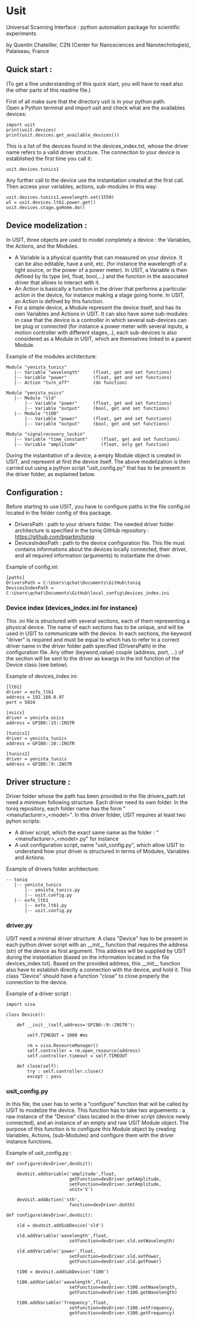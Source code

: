 # Usit
Universal Scanning Interface : python automation package for scientific experiments

by Quentin Chateiller, C2N (Center for Nanosciences and Nanotechnlogies), Palaiseau, France


## Quick start :
(To get a fine understanding of this quick start, you will have to read also the other parts of this readme file.)

First of all make sure that the directory usit is in your python path.  
Open a Python terminal and import usit and check what are the availables devices:
```
import usit
print(usit.devices)
print(usit.devices.get_available_devices())
```
This is a list of the devices found in the devices_index.txt, whose the driver name refers to a valid driver structure.
The connection to your device is established the first time you call it:
```
usit.devices.tunics1
```
Any further call to the device use the instantiation created at the first call.
Then access your variables, actions, sub-modules in this way:
```
usit.devices.tunics1.wavelength.set(1550)
wl = usit.devices.ltb1.power.get()
usit.devices.stage.goHome.do()
```



## Device modelization :

In USIT, three objects are used to model completely a device : the Variables, the Actions, and the Modules.  
- A Variable is a physical quantity that can measured on your device. It can be also editable, have a unit, etc. (for instance the wavelength of a light source, or the power of a power meter). In USIT, a Variable is then defined by its type (int, float, bool,...) and the function in the associated driver that allows to interact with it.  
- An Action is basically a function in the driver that performs a particular action in the device, for instance making a stage going home. In USIT, an Action is defined by this function.  
- For a simple device, a Module represent the device itself, and has its own Variables and Actions in USIT. It can also have some sub-modules: in case that the device is a controller in which several sub-devices can be plug or connected (for instance a power meter with several inputs, a motion controller with different stages,..), each sub-devices is also considered as a Module in USIT, which are themselves linked to a parent Module.

Example of the modules architecture:
```
Module "yenista_tunics"
   |-- Variable "wavelength"     (float, get and set functions)
   |-- Variable "power"          (float, get and set functions)
   |-- Action "turn_off"         (do function)
   
Module "yenista_osics"
   |-- Module "sld"
       |-- Variable "power"      (float, get and set functions)
       |-- Variable "output"     (bool, get and set functions)
   |-- Module "t100"
       |-- Variable "power"      (float, get and set functions)
       |-- Variable "output"     (bool, get and set functions)

Module "signalrecovery_lockin"
   |-- Variable "time_constant"     (float, get and set functions)
   |-- Variable "amplitude"         (float, only get function)
```

During the instantiation of a device, a empty Module object is created in USIT, and represent at first the device itself. The above modelization is then carried out using a python script "usit_config.py" that has to be present in the driver folder, as explained below.


## Configuration :
Before starting to use USIT, you have to configure paths in the file config.ini located in the folder config of this package.  
- DriversPath : path to your drivers folder. The needed driver folder architecture is specified in the toniq GitHub repository : https://github.com/bgarbin/toniq  
- DevicesIndexPath : path to the device configuration file. This file must contains informations about the devices locally connected, their driver, and all required information (arguments) to instantiate the driver.

Example of config.ini:
```
[paths]
DriversPath = C:\Users\qchat\Documents\GitHub\toniq
DevicesIndexPath = C:\Users\qchat\Documents\GitHub\local_config\devices_index.ini
```

### Device index (devices_index.ini for instance)
This .ini file is structured with several sections, each of them representing a physical device. The name of each sections has to be unique, and will be used in USIT to communicate with the device. In each sections, the keyword "driver" is required and must be equal to which has to refer to a correct driver name in the driver folder path specified (DriversPath) in the configuration file. Any other (keyword,value) couple (address, port, ...) of the section will be sent to the driver as kwargs in the init function of the Device class (see below).

Example of devices_index.ini:
```
[ltb1]
driver = exfo_ltb1
address = 192.168.0.97
port = 5024

[osics]
driver = yenista_osics
address = GPIB0::15::INSTR

[tunics1]
driver = yenista_tunics
address = GPIB0::10::INSTR

[tunics2]
driver = yenista_tunics
address = GPIB0::9::INSTR
```



## Driver structure :

Driver folder whose the path has been provided in the file drivers_path.txt need a minimum following structure. Each driver need its own folder. In the toniq repository, each folder name has the form "\<manufacturer\>\_\<model\>". In this driver folder, USIT requires at least two pyhon scripts:
- A driver script, which the exact same name as the folder : "\<manufacturer\>\_\<model\>.py" for instance
- A usit configuration script, name "usit_config.py", which allow USIT to understand how your driver is structured in terms of Modules, Variables and Actions.

Example of drivers folder architecture:

```
-- toniq 
   |-- yenista_tunics
       |-- yenista_tunics.py
       |-- usit.config.py
   |-- exfo_ltb1
       |-- exfo_ltb1.py
       |-- usit.config.py
```


### driver.py
USIT need a minimal driver structure. A class "Device" has to be present in each python driver script with an \_\_init\_\_ function that requires the address (str) of the device as first argument. This address will be supplied by USIT during the instantiation (based on the information located in the file devices_index.txt). Based on the provided address, this \_\_init\_\_ function also have to establish directly a connection with the device, and hold it. This class "Device" should have a function "close" to close properly the connection to the device. 

Example of a driver script :
```
import visa

class Device():
    
    def __init__(self,address='GPIB0::9::INSTR'):
        
        self.TIMEOUT = 1000 #ms
        
        rm = visa.ResourceManager()
        self.controller = rm.open_resource(address)
        self.controller.timeout = self.TIMEOUT
        
    def close(self):
        try : self.controller.close()
        except : pass
```


### usit_config.py
In this file, the user has to write a "configure" function that will be called by USIT to modelize the device. This function has to take two arguements : a raw instance of the "Device" class located in the driver script (device newly connected), and an instance of an empty and raw USIT Module object. The purpose of this function is to configure this Module object by creating Variables, Actions, (sub-Modules) and configure them with the driver instance functions.

Example of usit_config.py :
```
def configure(devDriver,devUsit):
   
    devUsit.addVariable('amplitude',float,
                        getFunction=devDriver.getAmplitude,
                        setFunction=devDriver.setAmplitude,
                        unit='V')
    
    devUsit.addAction('sth',
                        function=devDriver.doSth)
```
```
def configure(devDriver,devUsit):
    
    sld = devUsit.addSubDevice('sld')    
    
    sld.addVariable('wavelength',float,
                        setFunction=devDriver.sld.setWavelength)
    
    sld.addVariable('power',float,
                        setFunction=devDriver.sld.setPower,
                        getFunction=devDriver.sld.getPower)
    
    t100 = devUsit.addSubDevice('t100')

    t100.addVariable('wavelength',float,
                        setFunction=devDriver.t100.setWavelength,
                        getFunction=devDriver.t100.getWavelength)
    
    t100.addVariable('frequency',float,
                        setFunction=devDriver.t100.setFrequency,
                        getFunction=devDriver.t100.getFrequency)
    
```  




